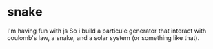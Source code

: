 # snake
I'm having fun with js
So i build a particule generator that interact with coulomb's law, a snake, and a solar system (or something like that).
